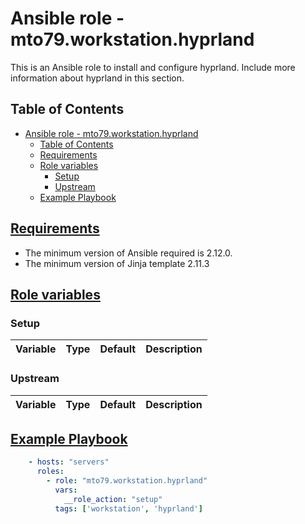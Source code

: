 # Ansible role -  mto79.workstation.hyprland

This is an Ansible role to install and configure hyprland.
Include more information about hyprland in this section.

## Table of Contents

- [Ansible role -  mto79.workstation.hyprland](#ansible-role----mto79workstationhyprland)
  - [Table of Contents](#table-of-contents)
  - [Requirements](#requirements)
  - [Role variables](#role-variables)
    - [Setup](#setup)
    - [Upstream](#upstream)
  - [Example Playbook](#example-playbook)

## [Requirements](#requirements)

- The minimum version of Ansible required is 2.12.0.
- The minimum version of Jinja template 2.11.3

## [Role variables](#role-variables)

### Setup

| Variable | Type | Default | Description |
| -------- | ---- | ------- | ----------- |

### Upstream

| Variable | Type | Default | Description |
| -------- | ---- | ------- | ----------- |

## [Example Playbook](#example-playbook)

```yaml
    - hosts: "servers"
      roles:
        - role: "mto79.workstation.hyprland"
          vars:
            __role_action: "setup"
          tags: ['workstation', 'hyprland']

```
